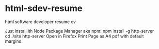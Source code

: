 # html-sdev-resume
html software developer resume cv

Just install ith Node Package Manager aka npm:
npm install -g http-server
cd ./site
http-server
Open in Firefox
Print Page as A4 pdf with default margins
